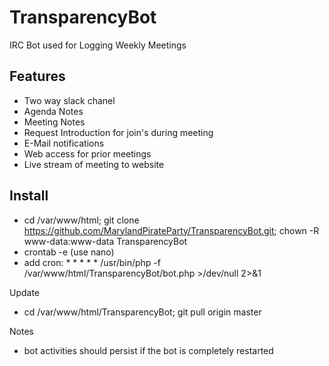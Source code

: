 # TransparencyBot
IRC Bot used for Logging Weekly Meetings

## Features
* Two way slack chanel
* Agenda Notes
* Meeting Notes
* Request Introduction for join's during meeting
* E-Mail notifications
* Web access for prior meetings
* Live stream of meeting to website

## Install
* cd /var/www/html; git clone https://github.com/MarylandPirateParty/TransparencyBot.git; chown -R www-data:www-data TransparencyBot 
* crontab -e (use nano)
* add cron: * * * * * /usr/bin/php -f /var/www/html/TransparencyBot/bot.php >/dev/null 2>&1

Update
* cd /var/www/html/TransparencyBot; git pull origin master

Notes
* bot activities should persist if the bot is completely restarted
